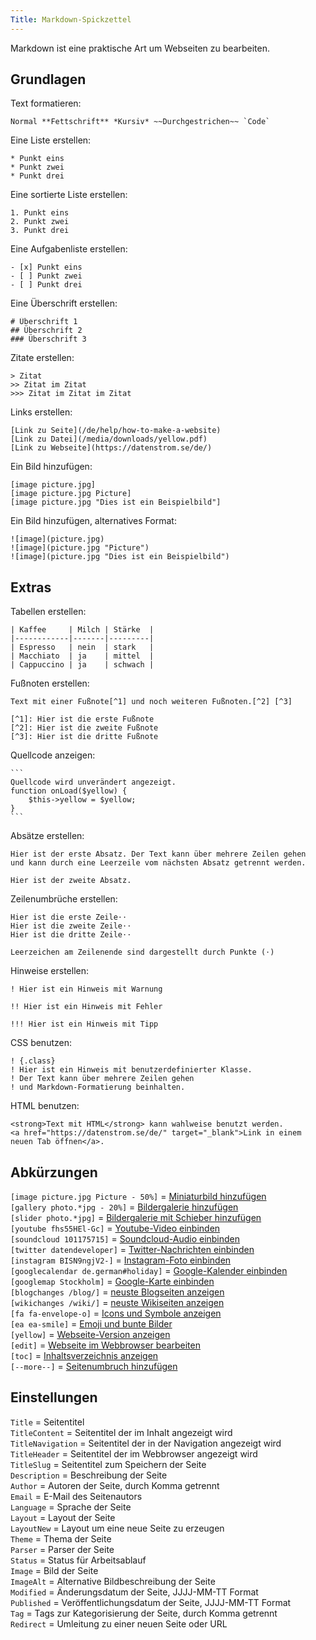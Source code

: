 ```yaml
---
Title: Markdown-Spickzettel
---
```

Markdown ist eine praktische Art um Webseiten zu bearbeiten.

## Grundlagen

Text formatieren:

    Normal **Fettschrift** *Kursiv* ~~Durchgestrichen~~ `Code`

Eine Liste erstellen:

    * Punkt eins
    * Punkt zwei
    * Punkt drei

Eine sortierte Liste erstellen:

    1. Punkt eins
    2. Punkt zwei
    3. Punkt drei

Eine Aufgabenliste erstellen:

    - [x] Punkt eins
    - [ ] Punkt zwei
    - [ ] Punkt drei

Eine Überschrift erstellen:

    # Überschrift 1
    ## Überschrift 2
    ### Überschrift 3

Zitate erstellen:

    > Zitat
    >> Zitat im Zitat
    >>> Zitat im Zitat im Zitat

Links erstellen:

    [Link zu Seite](/de/help/how-to-make-a-website)
    [Link zu Datei](/media/downloads/yellow.pdf)
    [Link zu Webseite](https://datenstrom.se/de/)

Ein Bild hinzufügen:

    [image picture.jpg]
    [image picture.jpg Picture]
    [image picture.jpg "Dies ist ein Beispielbild"]

Ein Bild hinzufügen, alternatives Format:

    ![image](picture.jpg)
    ![image](picture.jpg "Picture")
    ![image](picture.jpg "Dies ist ein Beispielbild")

## Extras

Tabellen erstellen:

    | Kaffee     | Milch | Stärke  |
    |------------|-------|---------|
    | Espresso   | nein  | stark   |
    | Macchiato  | ja    | mittel  |
    | Cappuccino | ja    | schwach |

Fußnoten erstellen:

    Text mit einer Fußnote[^1] und noch weiteren Fußnoten.[^2] [^3]
    
    [^1]: Hier ist die erste Fußnote
    [^2]: Hier ist die zweite Fußnote
    [^3]: Hier ist die dritte Fußnote

Quellcode anzeigen:

    ```
    Quellcode wird unverändert angezeigt.
    function onLoad($yellow) {
        $this->yellow = $yellow;
    }
    ```

Absätze erstellen:

    Hier ist der erste Absatz. Der Text kann über mehrere Zeilen gehen
    und kann durch eine Leerzeile vom nächsten Absatz getrennt werden.

    Hier ist der zweite Absatz.

Zeilenumbrüche erstellen:

    Hier ist die erste Zeile⋅⋅
    Hier ist die zweite Zeile⋅⋅
    Hier ist die dritte Zeile⋅⋅
    
    Leerzeichen am Zeilenende sind dargestellt durch Punkte (⋅)

Hinweise erstellen:

    ! Hier ist ein Hinweis mit Warnung
    
    !! Hier ist ein Hinweis mit Fehler
    
    !!! Hier ist ein Hinweis mit Tipp

CSS benutzen:

    ! {.class}
    ! Hier ist ein Hinweis mit benutzerdefinierter Klasse.
    ! Der Text kann über mehrere Zeilen gehen
    ! und Markdown-Formatierung beinhalten.

HTML benutzen:

    <strong>Text mit HTML</strong> kann wahlweise benutzt werden.
    <a href="https://datenstrom.se/de/" target="_blank">Link in einem neuen Tab öffnen</a>.

## Abkürzungen

`[image picture.jpg Picture - 50%]` = [Miniaturbild hinzufügen](https://github.com/datenstrom/yellow-extensions/tree/master/source/image)  
`[gallery photo.*jpg - 20%]` = [Bildergalerie hinzufügen](https://github.com/datenstrom/yellow-extensions/tree/master/source/gallery)  
`[slider photo.*jpg]` = [Bildergalerie mit Schieber hinzufügen](https://github.com/datenstrom/yellow-extensions/tree/master/source/slider)  
`[youtube fhs55HEl-Gc]` = [Youtube-Video einbinden](https://github.com/datenstrom/yellow-extensions/tree/master/source/youtube)  
`[soundcloud 101175715]` = [Soundcloud-Audio einbinden](https://github.com/datenstrom/yellow-extensions/tree/master/source/soundcloud)  
`[twitter datendeveloper]` = [Twitter-Nachrichten einbinden](https://github.com/datenstrom/yellow-extensions/tree/master/source/twitter)  
`[instagram BISN9ngjV2-]` = [Instagram-Foto einbinden](https://github.com/datenstrom/yellow-extensions/tree/master/source/instagram)  
`[googlecalendar de.german#holiday]` = [Google-Kalender einbinden](https://github.com/datenstrom/yellow-extensions/tree/master/source/googlecalendar)  
`[googlemap Stockholm]` = [Google-Karte einbinden](https://github.com/datenstrom/yellow-extensions/tree/master/source/googlemap)  
`[blogchanges /blog/]` = [neuste Blogseiten anzeigen](https://github.com/datenstrom/yellow-extensions/tree/master/source/blog)  
`[wikichanges /wiki/]` = [neuste Wikiseiten anzeigen](https://github.com/datenstrom/yellow-extensions/tree/master/source/wiki)  
`[fa fa-envelope-o]` = [Icons und Symbole anzeigen](https://github.com/datenstrom/yellow-extensions/tree/master/source/fontawesome)  
`[ea ea-smile]` = [Emoji und bunte Bilder](https://github.com/datenstrom/yellow-extensions/tree/master/source/emojiawesome)  
`[yellow]` = [Webseite-Version anzeigen](https://github.com/datenstrom/yellow-extensions/tree/master/source/core)  
`[edit]` = [Webseite im Webbrowser bearbeiten](https://github.com/datenstrom/yellow-extensions/tree/master/source/edit)  
`[toc]` = [Inhaltsverzeichnis anzeigen](https://github.com/datenstrom/yellow-extensions/tree/master/source/toc)  
`[--more--]` = [Seitenumbruch hinzufügen](https://github.com/datenstrom/yellow-extensions/tree/master/source/blog)  

## Einstellungen

`Title` = Seitentitel  
`TitleContent` = Seitentitel der im Inhalt angezeigt wird  
`TitleNavigation` = Seitentitel der in der Navigation angezeigt wird  
`TitleHeader` = Seitentitel der im Webbrowser angezeigt wird  
`TitleSlug` = Seitentitel zum Speichern der Seite  
`Description` = Beschreibung der Seite  
`Author` = Autoren der Seite, durch Komma getrennt  
`Email` = E-Mail des Seitenautors  
`Language` = Sprache der Seite  
`Layout` = Layout der Seite  
`LayoutNew` = Layout um eine neue Seite zu erzeugen  
`Theme` = Thema der Seite  
`Parser` = Parser der Seite  
`Status` = Status für Arbeitsablauf  
`Image` = Bild der Seite  
`ImageAlt` = Alternative Bildbeschreibung der Seite  
`Modified` = Änderungsdatum der Seite, JJJJ-MM-TT Format  
`Published` = Veröffentlichungsdatum der Seite, JJJJ-MM-TT Format  
`Tag` = Tags zur Kategorisierung der Seite, durch Komma getrennt  
`Redirect` = Umleitung zu einer neuen Seite oder URL  
